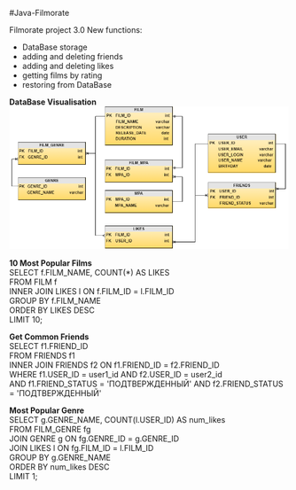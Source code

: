 #Java-Filmorate

Filmorate project 3.0
New functions:
- DataBase storage
- adding and deleting friends
- adding and deleting likes
- getting films by rating 
- restoring from DataBase

**DataBase Visualisation**
![db_diagram](db_diagram.png)  
  
**10 Most Popular Films**  
SELECT f.FILM_NAME, COUNT(*) AS LIKES  
FROM FILM f  
INNER JOIN LIKES l ON f.FILM_ID = l.FILM_ID  
GROUP BY f.FILM_NAME  
ORDER BY LIKES DESC  
LIMIT 10;  
  
**Get Common Friends**  
SELECT f1.FRIEND_ID  
FROM FRIENDS f1  
INNER JOIN FRIENDS f2 ON f1.FRIEND_ID = f2.FRIEND_ID  
WHERE f1.USER_ID = user1_id AND f2.USER_ID = user2_id  
AND f1.FRIEND_STATUS = 'ПОДТВЕРЖДЕННЫЙ' AND f2.FRIEND_STATUS = 'ПОДТВЕРЖДЕННЫЙ'  
  
**Most Popular Genre**  
SELECT g.GENRE_NAME, COUNT(l.USER_ID) AS num_likes  
FROM FILM_GENRE fg  
JOIN GENRE g ON fg.GENRE_ID = g.GENRE_ID  
JOIN LIKES l ON fg.FILM_ID = l.FILM_ID  
GROUP BY g.GENRE_NAME  
ORDER BY num_likes DESC  
LIMIT 1;